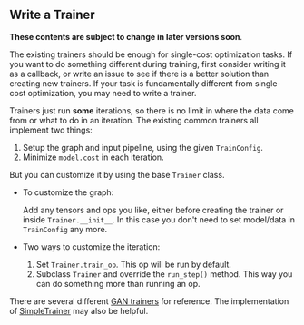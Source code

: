 
## Write a Trainer

**These contents are subject to change in later versions soon**.

The existing trainers should be enough for single-cost optimization tasks.
If you want to do something different during training, first consider writing it as a callback,
or write an issue to see if there is a better solution than creating new trainers.
If your task is fundamentally different from single-cost optimization, you may need to write a trainer.

Trainers just run __some__ iterations, so there is no limit in where the data come from or what to do in an iteration.
The existing common trainers all implement two things:
1. Setup the graph and input pipeline, using the given `TrainConfig`.
2. Minimize `model.cost` in each iteration.

But you can customize it by using the base `Trainer` class.

* To customize the graph:

  Add any tensors and ops you like, either before creating the trainer or inside `Trainer.__init__`.
	In this case you don't need to set model/data in `TrainConfig` any more.

* Two ways to customize the iteration:

	1. Set `Trainer.train_op`. This op will be run by default.
	2. Subclass `Trainer` and override the `run_step()` method. This way you can do something more than running an op.

There are several different [GAN trainers](../../examples/GAN/GAN.py) for reference.
The implementation of [SimpleTrainer](../../tensorpack/train/simple.py) may also be helpful.
